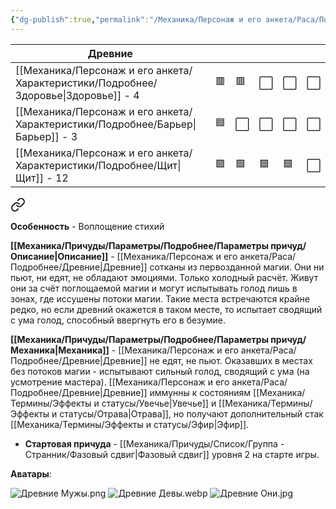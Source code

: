```yaml
---
{"dg-publish":true,"permalink":"/Механика/Персонаж и его анкета/Раса/Подробнее/Древние/","noteIcon":"","created":"2025-09-07T13:19:30.208+03:00","updated":"2025-09-09T16:16:22.229+03:00"}
---
```




| Древние          |     |     |     |     |     |
| ---------------- | --- | --- | --- | --- | --- |
| [[Механика/Персонаж и его анкета/Характеристики/Подробнее/Здоровье\|Здоровье]] - 4 | 🟥  | 🟥  | ⬜️  | ⬜️  | ⬜️  |
| [[Механика/Персонаж и его анкета/Характеристики/Подробнее/Барьер\|Барьер]] - 3   | 🟦  | ⬜️  | ⬜️  | ⬜️  | ⬜️  |
| [[Механика/Персонаж и его анкета/Характеристики/Подробнее/Щит\|Щит]] - 12     | 🟩  | 🟩  | 🟩  | 🟩  | ⬜️  |



<div class="transclusion internal-embed is-loaded"><a class="markdown-embed-link" href="/Механика/Персонаж и его анкета/Особенности расы/Воплощение стихий/" aria-label="Open link"><svg xmlns="http://www.w3.org/2000/svg" width="24" height="24" viewBox="0 0 24 24" fill="none" stroke="currentColor" stroke-width="2" stroke-linecap="round" stroke-linejoin="round" class="svg-icon lucide-link"><path d="M10 13a5 5 0 0 0 7.54.54l3-3a5 5 0 0 0-7.07-7.07l-1.72 1.71"></path><path d="M14 11a5 5 0 0 0-7.54-.54l-3 3a5 5 0 0 0 7.07 7.07l1.71-1.71"></path></svg></a><div class="markdown-embed">






**Особенность** - Воплощение стихий

**[[Механика/Причуды/Параметры/Подробнее/Параметры причуд/Описание\|Описание]]** - [[Механика/Персонаж и его анкета/Раса/Подробнее/Древние\|Древние]] сотканы из первозданной магии. Они ни пьют, ни едят, не обладают эмоциями. Только холодный расчёт. Живут они за счёт поглощаемой магии и могут испытывать голод лишь в зонах, где иссушены потоки магии. Такие места встречаются крайне редко, но если древний окажется в таком месте, то испытает сводящий с ума голод, способный ввергнуть его в безумие. 

**[[Механика/Причуды/Параметры/Подробнее/Параметры причуд/Механика\|Механика]]** - [[Механика/Персонаж и его анкета/Раса/Подробнее/Древние\|Древние]] не едят, не пьют. Оказавших в местах без потоков магии - испытывают сильный голод, сводящий с ума (на усмотрение мастера). [[Механика/Персонаж и его анкета/Раса/Подробнее/Древние\|Древние]] иммунны к состояниям [[Механика/Термины/Эффекты и статусы/Увечье\|Увечье]] и [[Механика/Термины/Эффекты и статусы/Отрава\|Отрава]], но получают дополнительный стак [[Механика/Термины/Эффекты и статусы/Эфир\|Эфир]]. 


</div></div>



- **Стартовая причуда**  - [[Механика/Причуды/Список/Группа - Странник/Фазовый сдвиг\|Фазовый сдвиг]] уровня 2 на старте игры. 

**Аватары**: 

![Древние Мужы.png](/img/user/system/img/NPC/%D0%A1%D0%B5%D0%B2%D0%B5%D1%80%D0%BD%D1%8B%D0%B5%20%D0%B7%D0%B5%D0%BC%D0%BB%D0%B8/%D0%94%D1%80%D0%B5%D0%B2%D0%BD%D0%B8%D0%B5/%D0%94%D1%80%D0%B5%D0%B2%D0%BD%D0%B8%D0%B5%20%D0%9C%D1%83%D0%B6%D1%8B.png) 
![Древние Девы.webp](/img/user/system/img/NPC/%D0%A1%D0%B5%D0%B2%D0%B5%D1%80%D0%BD%D1%8B%D0%B5%20%D0%B7%D0%B5%D0%BC%D0%BB%D0%B8/%D0%94%D1%80%D0%B5%D0%B2%D0%BD%D0%B8%D0%B5/%D0%94%D1%80%D0%B5%D0%B2%D0%BD%D0%B8%D0%B5%20%D0%94%D0%B5%D0%B2%D1%8B.webp)
![Древние Они.jpg](/img/user/system/img/NPC/%D0%A1%D0%B5%D0%B2%D0%B5%D1%80%D0%BD%D1%8B%D0%B5%20%D0%B7%D0%B5%D0%BC%D0%BB%D0%B8/%D0%94%D1%80%D0%B5%D0%B2%D0%BD%D0%B8%D0%B5/%D0%94%D1%80%D0%B5%D0%B2%D0%BD%D0%B8%D0%B5%20%D0%9E%D0%BD%D0%B8.jpg)